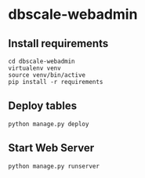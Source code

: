 # dbscale-webadmin

## Install requirements

```
cd dbscale-webadmin
virtualenv venv
source venv/bin/active
pip install -r requirements
```

## Deploy tables

```
python manage.py deploy
```

## Start Web Server

```
python manage.py runserver
```
